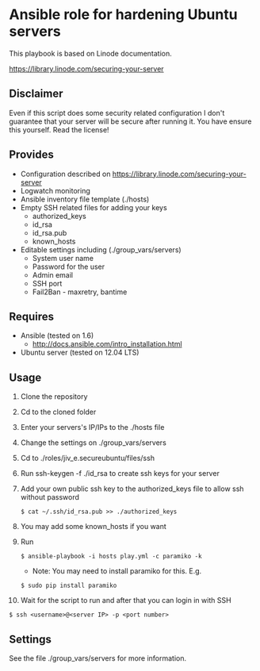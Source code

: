 Ansible role for hardening Ubuntu servers 
===============================================
This playbook is based on Linode documentation.

https://library.linode.com/securing-your-server

Disclaimer
----------
Even if this script does some security related configuration I don't guarantee
that your server will be secure after running it. You have ensure this yourself.
Read the license!

Provides
--------
* Configuration described on https://library.linode.com/securing-your-server
* Logwatch monitoring
* Ansible inventory file template (./hosts)
* Empty SSH related files for adding your keys
  - authorized_keys
  - id_rsa
  - id_rsa.pub
  - known_hosts
* Editable settings including (./group_vars/servers)
  - System user name
  - Password for the user
  - Admin email
  - SSH port
  - Fail2Ban - maxretry, bantime

Requires
------------
* Ansible (tested on 1.6)
  - http://docs.ansible.com/intro_installation.html
* Ubuntu server (tested on 12.04 LTS)

Usage
-------------
1. Clone the repository
2. Cd to the cloned folder
3. Enter your servers's IP/IPs to the ./hosts file
4. Change the settings on ./group_vars/servers
5. Cd to ./roles/jiv_e.secureubuntu/files/ssh
6. Run ssh-keygen -f ./id_rsa to create ssh keys for your server
7. Add your own public ssh key to the authorized_keys file to allow ssh without
   password
   ```
   $ cat ~/.ssh/id_rsa.pub >> ./authorized_keys
   ```
8. You may add some known_hosts if you want
9. Run
   ```
   $ ansible-playbook -i hosts play.yml -c paramiko -k
   ```
   - Note: You may need to install paramiko for this. E.g.
   ```
   $ sudo pip install paramiko
   ```

10. Wait for the script to run and after that you can login in with SSH
   ```
   $ ssh <username>@<server IP> -p <port number>
   ```

Settings
---------------------
See the file ./group_vars/servers for more information.
